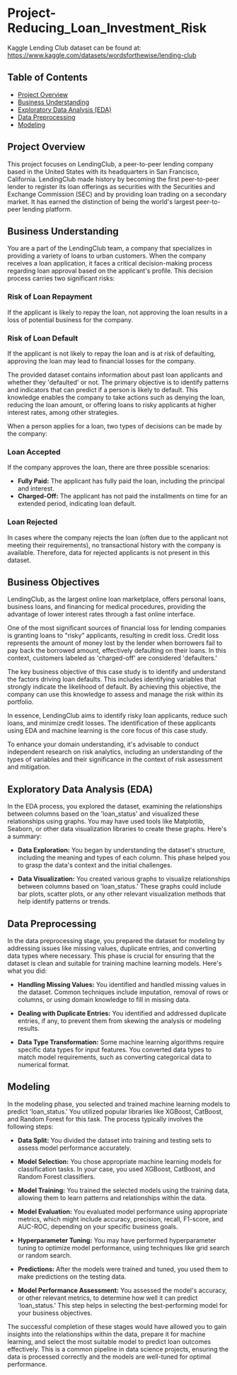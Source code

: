 # Project-Reducing_Loan_Investment_Risk
Kaggle Lending Club dataset can be found at: https://www.kaggle.com/datasets/wordsforthewise/lending-club

## Table of Contents

- [Project Overview](#project-overview)
- [Business Understanding](#business-understanding)
- [Exploratory Data Analysis (EDA)](#exploratory-data-analysis-eda)
- [Data Preprocessing](#data-preprocessing)
- [Modeling](#modeling)

## Project Overview

This project focuses on LendingClub, a peer-to-peer lending company based in the United States with its headquarters in San Francisco, California. LendingClub made history by becoming the first peer-to-peer lender to register its loan offerings as securities with the Securities and Exchange Commission (SEC) and by providing loan trading on a secondary market. It has earned the distinction of being the world's largest peer-to-peer lending platform.

## Business Understanding

You are a part of the LendingClub team, a company that specializes in providing a variety of loans to urban customers. When the company receives a loan application, it faces a critical decision-making process regarding loan approval based on the applicant's profile. This decision process carries two significant risks:

### Risk of Loan Repayment

If the applicant is likely to repay the loan, not approving the loan results in a loss of potential business for the company.

### Risk of Loan Default

If the applicant is not likely to repay the loan and is at risk of defaulting, approving the loan may lead to financial losses for the company.

The provided dataset contains information about past loan applicants and whether they 'defaulted' or not. The primary objective is to identify patterns and indicators that can predict if a person is likely to default. This knowledge enables the company to take actions such as denying the loan, reducing the loan amount, or offering loans to risky applicants at higher interest rates, among other strategies.

When a person applies for a loan, two types of decisions can be made by the company:

### Loan Accepted

If the company approves the loan, there are three possible scenarios:

- **Fully Paid:** The applicant has fully paid the loan, including the principal and interest.
- **Charged-Off:** The applicant has not paid the installments on time for an extended period, indicating loan default.

### Loan Rejected

In cases where the company rejects the loan (often due to the applicant not meeting their requirements), no transactional history with the company is available. Therefore, data for rejected applicants is not present in this dataset.

## Business Objectives

LendingClub, as the largest online loan marketplace, offers personal loans, business loans, and financing for medical procedures, providing the advantage of lower interest rates through a fast online interface.

One of the most significant sources of financial loss for lending companies is granting loans to "risky" applicants, resulting in credit loss. Credit loss represents the amount of money lost by the lender when borrowers fail to pay back the borrowed amount, effectively defaulting on their loans. In this context, customers labeled as 'charged-off' are considered 'defaulters.'

The key business objective of this case study is to identify and understand the factors driving loan defaults. This includes identifying variables that strongly indicate the likelihood of default. By achieving this objective, the company can use this knowledge to assess and manage the risk within its portfolio.

In essence, LendingClub aims to identify risky loan applicants, reduce such loans, and minimize credit losses. The identification of these applicants using EDA and machine learning is the core focus of this case study.

To enhance your domain understanding, it's advisable to conduct independent research on risk analytics, including an understanding of the types of variables and their significance in the context of risk assessment and mitigation.


## Exploratory Data Analysis (EDA)

In the EDA process, you explored the dataset, examining the relationships between columns based on the 'loan_status' and visualized these relationships using graphs. You may have used tools like Matplotlib, Seaborn, or other data visualization libraries to create these graphs. Here's a summary:

- **Data Exploration:** You began by understanding the dataset's structure, including the meaning and types of each column. This phase helped you to grasp the data's context and the initial challenges.

- **Data Visualization:** You created various graphs to visualize relationships between columns based on 'loan_status.' These graphs could include bar plots, scatter plots, or any other relevant visualization methods that help identify patterns or trends.

## Data Preprocessing

In the data preprocessing stage, you prepared the dataset for modeling by addressing issues like missing values, duplicate entries, and converting data types where necessary. This phase is crucial for ensuring that the dataset is clean and suitable for training machine learning models. Here's what you did:

- **Handling Missing Values:** You identified and handled missing values in the dataset. Common techniques include imputation, removal of rows or columns, or using domain knowledge to fill in missing data.

- **Dealing with Duplicate Entries:** You identified and addressed duplicate entries, if any, to prevent them from skewing the analysis or modeling results.

- **Data Type Transformation:** Some machine learning algorithms require specific data types for input features. You converted data types to match model requirements, such as converting categorical data to numerical format.

## Modeling

In the modeling phase, you selected and trained machine learning models to predict 'loan_status.' You utilized popular libraries like XGBoost, CatBoost, and Random Forest for this task. The process typically involves the following steps:

- **Data Split:** You divided the dataset into training and testing sets to assess model performance accurately.

- **Model Selection:** You chose appropriate machine learning models for classification tasks. In your case, you used XGBoost, CatBoost, and Random Forest classifiers.

- **Model Training:** You trained the selected models using the training data, allowing them to learn patterns and relationships within the data.

- **Model Evaluation:** You evaluated model performance using appropriate metrics, which might include accuracy, precision, recall, F1-score, and AUC-ROC, depending on your specific business goals.

- **Hyperparameter Tuning:** You may have performed hyperparameter tuning to optimize model performance, using techniques like grid search or random search.

- **Predictions:** After the models were trained and tuned, you used them to make predictions on the testing data.

- **Model Performance Assessment:** You assessed the model's accuracy, or other relevant metrics, to determine how well it can predict 'loan_status.' This step helps in selecting the best-performing model for your business objectives.

The successful completion of these stages would have allowed you to gain insights into the relationships within the data, prepare it for machine learning, and select the most suitable model to predict loan outcomes effectively. This is a common pipeline in data science projects, ensuring the data is processed correctly and the models are well-tuned for optimal performance.
